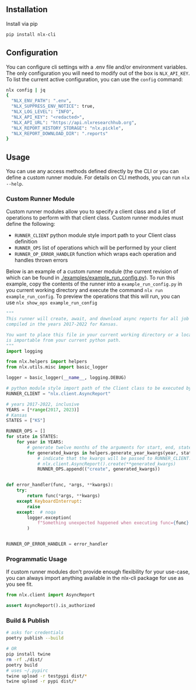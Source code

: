 ## Installation
Install via pip
```bash
pip install nlx-cli
```

## Configuration
You can configure cli settings with a .env file and/or environment variables.
The only configuration you will need to modify out of the box is `NLX_API_KEY`.
To list the current active configuration, you can use the `config` command:
```bash
nlx config | jq
{
  "NLX_ENV_PATH": ".env",
  "NLX_SUPPRESS_ENV_NOTICE": true,
  "NLX_LOG_LEVEL": "INFO",
  "NLX_API_KEY": "<redacted>",
  "NLX_API_URL": "https://api.nlxresearchhub.org",
  "NLX_REPORT_HISTORY_STORAGE": "nlx.pickle",
  "NLX_REPORT_DOWNLOAD_DIR": ".reports"
}
```

## Usage
You can use any access methods defined directly by the CLI or you can define a custom
runner module. For details on CLI methods, you can run `nlx --help`.

### Custom Runner Module
Custom runner modules allow you to specify a client class and a list of operations to perform with
that client class. Custom runner modules must define the following:
- `RUNNER_CLIENT` python module style import path to your Client class definition
- `RUNNER_OPS` list of operations which will be performed by your client
- `RUNNER_OP_ERROR_HANDLER` function which wraps each operation and handles thrown errors

Below is an example of a custom runner module (the current revision of which can be found in [./examples/example_run_config.py](./examples/example_run_config.py)).
To run this example, copy the contents of the runner into a `example_run_config.py` in you current working directory
and execute the command `nlx run example_run_config`. To preview the operations that this will run, you can use
`nlx show_ops example_run_config`

```python
"""
This runner will create, await, and download async reports for all job listings
compiled in the years 2017-2022 for Kansas.

You want to place this file in your current working directory or a location that
is importable from your current python path.
"""
import logging

from nlx.helpers import helpers
from nlx.utils.misc import basic_logger

logger = basic_logger(__name__, logging.DEBUG)

# python module style import path of the Client class to be executed by the runner.
RUNNER_CLIENT = "nlx.client.AsyncReport"

# years 2017-2022, inclusive
YEARS = [*range(2017, 2023)]
# Kansas
STATES = ["KS"]

RUNNER_OPS = []
for state in STATES:
    for year in YEARS:
        # generate twelve months of the arguments for start, end, state, auto
        for generated_kwargs in helpers.generate_year_kwargs(year, state=state, auto=True):
            # indicate that the kwargs will be passed to RUNNER_CLIENT.create, e.g.
            # nlx.client.AsyncReport().create(**generated_kwargs)
            RUNNER_OPS.append(("create", generated_kwargs))


def error_handler(func, *args, **kwargs):
    try:
        return func(*args, **kwargs)
    except KeyboardInterrupt:
        raise
    except:  # noqa
        logger.exception(
            f"Something unexpected happened when executing func={func} args={args}, kwargs={kwargs}"
        )


RUNNER_OP_ERROR_HANDLER = error_handler

```

### Programmatic Usage
If custom runner modules don't provide enough flexibility for your use-case, you can always import anything
available in the nlx-cli package for use as you see fit.
```python
from nlx.client import AsyncReport

assert AsyncReport().is_authorized
```

### Build & Publish
```bash
# asks for credentials
poetry publish --build

# OR
pip install twine
rm -rf ./dist/
poetry build
# uses ~/.pypirc
twine upload -r testpypi dist/*
twine upload -r pypi dist/*
```
